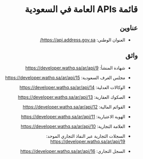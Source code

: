 

<div dir="rtl" markdown="1">

# قائمة APIs العامة في السعودية 
 


## عناوين
- العنوان الوطني: https://api.address.gov.sa/

## واثق

- شهادة المنشأ: https://developer.wathq.sa/ar/api/9

- مجلس الغرف السعودية: https://developer.wathq.sa/ar/api/15

- الوكالات العدلية: https://developer.wathq.sa/ar/api/14

- الصكوك العقارية: https://developer.wathq.sa/ar/api/13

- القوائم المالية: https://developer.wathq.sa/ar/api/12 

- الهوية الاعتبارية: https://developer.wathq.sa/ar/api/11

- العلامة التجارية: https://developer.wathq.sa/ar/api/10

- السجلات التجارية عبر النفاذ التجاري الموحد: https://developer.wathq.sa/ar/api/19

- السجل التجاري: https://developer.wathq.sa/ar/api/16

</div>
